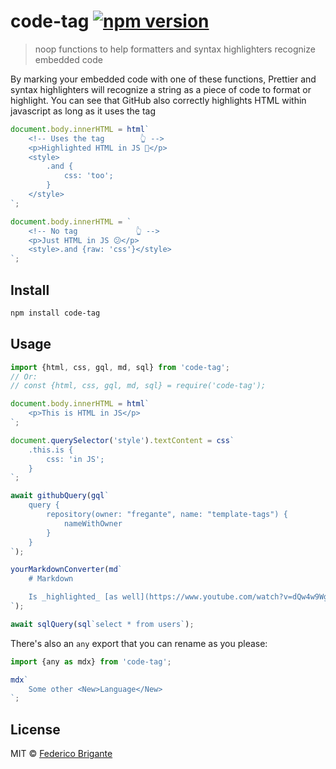 # code-tag [![npm version](https://img.shields.io/npm/v/code-tag.svg)](https://www.npmjs.com/package/code-tag)

> noop functions to help formatters and syntax highlighters recognize embedded code

By marking your embedded code with one of these functions, Prettier and syntax highlighters will recognize a string as a piece of code to format or highlight. You can see that GitHub also correctly highlights HTML within javascript as long as it uses the tag

```js
document.body.innerHTML = html`
	<!-- Uses the tag        👆 -->
	<p>Highlighted HTML in JS 🙂</p>
	<style>
		.and {
			css: 'too';
		}
	</style>
`;

document.body.innerHTML = `
	<!-- No tag             👆 -->
	<p>Just HTML in JS 😕</p>
	<style>.and {raw: 'css'}</style>
`;
```

## Install

```sh
npm install code-tag
```

## Usage

```js
import {html, css, gql, md, sql} from 'code-tag';
// Or:
// const {html, css, gql, md, sql} = require('code-tag');

document.body.innerHTML = html`
	<p>This is HTML in JS</p>
`;

document.querySelector('style').textContent = css`
	.this.is {
		css: 'in JS';
	}
`;

await githubQuery(gql`
	query {
		repository(owner: "fregante", name: "template-tags") {
			nameWithOwner
		}
	}
`);

yourMarkdownConverter(md`
	# Markdown

	Is _highlighted_ [as well](https://www.youtube.com/watch?v=dQw4w9WgXcQ)
`);

await sqlQuery(sql`select * from users`);
```

There's also an `any` export that you can rename as you please:

```js
import {any as mdx} from 'code-tag';

mdx`
	Some other <New>Language</New>
`;
```

## License

MIT © [Federico Brigante](https://fregante.com)
